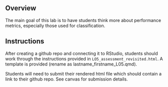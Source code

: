 ## Overview

The main goal of this lab is to have students think more about performance metrics, especially those used for classification.

## Instructions

After creating a github repo and connecting it to RStudio, students should work through the instructions provided in `LO5_assessment_revisited.html`. A template is provided (rename as lastname_firstname_L05.qmd).

Students will need to submit their rendered html file which should contain a link to their github repo. See canvas for submission details.

